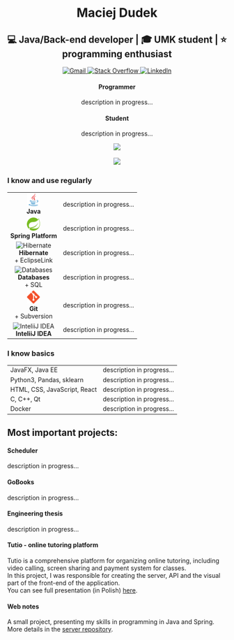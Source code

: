 <p align="center">
  <h1 align="center">Maciej Dudek</h1>
  <h2 align="center">💻 Java/Back-end developer | 🎓 UMK student | ⭐ programming enthusiast</h2>
  <p align="center">
    <a href="mailto:Maciej.Dudek.DEV+GH_contact@gmail.com">
        <img alt="Gmail" src="https://img.shields.io/badge/Gmail-D14836?style=plastic&logo=gmail&logoColor=white" />
    </a>
    <a href="https://stackoverflow.com/users/8653765/">
        <img alt="Stack Overflow" src="https://img.shields.io/badge/-Stackoverflow-FE7A16?style=plastic&logo=stack-overflow&logoColor=white"/>
    </a>
    <a href="https://www.linkedin.com/in/maciejdudek96/">
        <img alt="LinkedIn" src="https://img.shields.io/badge/linkedin-%230077B5.svg?&style=plastic&logo=linkedin&logoColor=white"/>
    </a>
  </p>
  <!-- <p align="center">
    <a href="https://www.codewars.com/users/DuDiiC/">
        <img alt="CodeWars" src="https://www.codewars.com/users/DuDiiC/badges/small"/>
    </a>
  </p> -->
  <h4 align="center">Programmer</h4>
  <p align="center">description in progress...</p>
  <h4 align="center">Student</h4>
  <p align="center">description in progress...</p>
  <p align="center">
    <img src="https://github-readme-stats.vercel.app/api/top-langs/?username=DuDiiC&layout=compact&langs_count=8&hide=jupyter%20notebook" />
  </p>
  <p align="center">
    <img src="https://github-readme-stats.vercel.app/api?username=DuDiiC&count_private=true&show_icons=true" />
  </p>
</p>

### I know and use regularly

| | |
| :---: | :--- |
| <img alt="Java" src="https://raw.githubusercontent.com/devicons/devicon/master/icons/java/java-original.svg" width="30" height="30"/><br>**Java** | description in progress... |
| <img alt="Spring" src="https://raw.githubusercontent.com/devicons/devicon/master/icons/spring/spring-original.svg" width="30" height="30"/><br>**Spring Platform** | description in progress... |
| <img alt="Hibernate" src="https://cdn.worldvectorlogo.com/logos/hibernate.svg" width="30" height="30"/><br>**Hibernate**<br>+ EclipseLink | description in progress... |
| <img alt="Databases" src="https://i.dlpng.com/static/png/6479833_preview.png" width="30" height="30"/><br>**Databases**<br>+ SQL | description in progress... |
| <img alt="Git" src="https://raw.githubusercontent.com/devicons/devicon/master/icons/git/git-original.svg" width="30" height="30"/><br>**Git**<br>+ Subversion | description in progress... |
| <img alt="InteliiJ IDEA" src="https://upload.wikimedia.org/wikipedia/commons/thumb/9/9c/IntelliJ_IDEA_Icon.svg/1024px-IntelliJ_IDEA_Icon.svg.png" width="30" height="30"/><br> **InteliiJ IDEA** | description in progress... |

### I know basics

| | |
| :--- | :--- |
| JavaFX, Java EE | description in progress... |
| Python3, Pandas, sklearn | description in progress... |
| HTML, CSS, JavaScript, React | description in progress... |
| C, C++, Qt | description in progress... |
| Docker | description in progress... |

## Most important projects:

#### Scheduler

description in progress...

#### GoBooks

description in progress...

#### Engineering thesis

description in progress...

#### Tutio - online tutoring platform
Tutio is a comprehensive platform for organizing online tutoring, including video calling, screen sharing and payment system for classes.  
In this project, I was responsible for creating the server, API and the visual part of the front-end of the application.  
You can see full presentation (in Polish) [here](https://www.youtube.com/watch?v=K2OD6eTyO0c&feature=emb_title).

#### Web notes
A small project, presenting my skills in programming in Java and Spring.  
More details in the [server repository](https://github.com/DuDiiC/web-notes).
